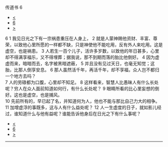 ﻿





 传道书 6




* [<](bible/ECC05.md)
* [6](bible/ECC.md)
* [>](bible/ECC07.md)



 
6 
1 我见日光之下有一宗祸患重压在人身上， 
2 就是人蒙神赐他资财、丰富、尊荣，以致他心里所愿的一样都不缺，只是神使他不能吃用，反有外人来吃用。这是虚空，也是祸患。 
3 人若生一百个儿子，活许多岁数，以致他的年日甚多，心里却不得满享福乐，又不得埋葬；据我说，那不到期而落的胎比他倒好。 
4 因为虚虚而来，暗暗而去，名字被黑暗遮蔽， 
5 并且没有见过天日，也毫无知觉；这胎，比那人倒享安息。 
6 那人虽然活千年，再活千年，却不享福，众人岂不都归一个地方去吗？  
7 人的劳碌都为口腹，心里却不知足。 
8 这样看来，智慧人比愚昧人有什么长处呢？穷人在众人面前知道如何行，有什么长处呢？ 
9 眼睛所看的比心里妄想的倒好。这也是虚空，也是捕风。  
10 先前所有的，早已起了名，并知道何为人，他也不能与那比自己力大的相争。 
11 加增虚浮的事既多，这与人有什么益处呢？ 
12 人一生虚度的日子，就如影儿经过，谁知道什么与他有益呢？谁能告诉他身后在日光之下有什么事呢？ 
* [<](bible/ECC05.md)
* [6](bible/ECC.md)
* [>](bible/ECC07.md)





---









